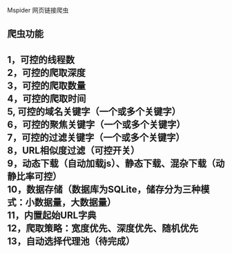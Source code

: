 Mspider 网页链接爬虫

爬虫功能
-----------------------------------------------------------------------------------------
1，可控的线程数                                                
2，可控的爬取深度                                                                       
3，可控的爬取数量                                                                       
4，可控的爬取时间                                                                       
5, 可控的域名关键字（一个或多个关键字）                                                 
6，可控的聚焦关键字（一个或多个关键字）                                                 
7，可控的过滤关键字（一个或多个关键字）                                                 
8，URL相似度过滤（可控开关）                                                           
9，动态下载（自动加载js）、静态下载、混杂下载（动静比率可控）                           
10，数据存储（数据库为SQLite，储存分为三种模式：小数据量，大数据量）                    
11，内置起始URL字典                                                                     
12，爬取策略：宽度优先、深度优先、随机优先                                              
13，自动选择代理池（待完成）                                                            
-----------------------------------------------------------------------------------------
